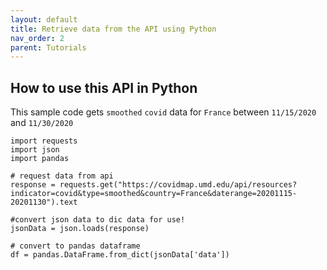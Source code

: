 ```yaml
---
layout: default
title: Retrieve data from the API using Python
nav_order: 2
parent: Tutorials
---
```


## How to use this API in Python

This sample code gets `smoothed` `covid` data for `France` between `11/15/2020` and `11/30/2020`
```
import requests
import json
import pandas

# request data from api
response = requests.get("https://covidmap.umd.edu/api/resources?indicator=covid&type=smoothed&country=France&daterange=20201115-20201130").text

#convert json data to dic data for use!
jsonData = json.loads(response)

# convert to pandas dataframe
df = pandas.DataFrame.from_dict(jsonData['data'])
```